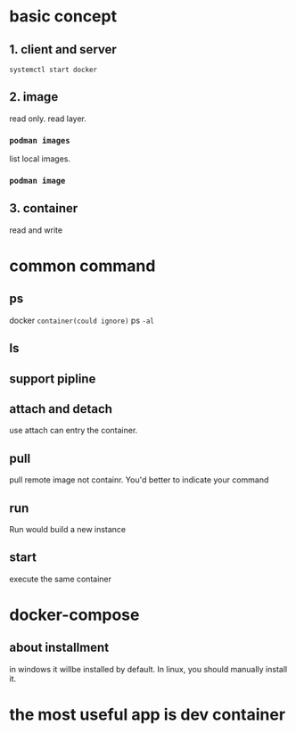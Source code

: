 # basic concept

## 1. client and server
`systemctl start docker`

## 2. image
read only.
read layer.
### `podman images`
list local images.

### `podman image`

## 3. container
read and write

# common command
## ps
docker `container(could ignore)` ps `-al`

## ls

## support pipline

## attach and detach
use attach can entry the container.

## pull
pull remote image not containr.
You'd better to indicate your command 

## run
Run would build a new instance

## start
execute the same container

# docker-compose
## about installment
in windows it willbe installed by default.
In linux, you should manually install it.

# the most useful app is dev container